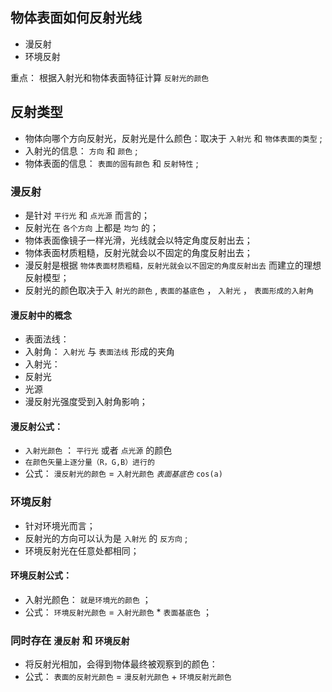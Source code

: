 ## 物体表面如何反射光线

* 漫反射
* 环境反射

重点： 根据入射光和物体表面特征计算 `反射光的颜色`

## 反射类型

* 物体向哪个方向反射光，反射光是什么颜色：取决于 `入射光` 和 `物体表面的类型` ;
* 入射光的信息： `方向` 和 `颜色` ;
* 物体表面的信息： `表面的固有颜色` 和 `反射特性` ;

### 漫反射

* 是针对 `平行光` 和 `点光源` 而言的；
* 反射光在 `各个方向` 上都是 `均匀` 的；
* 物体表面像镜子一样光滑，光线就会以特定角度反射出去；
* 物体表面材质粗糙，反射光就会以不固定的角度反射出去；
* 漫反射是根据 `物体表面材质粗糙，反射光就会以不固定的角度反射出去` 而建立的理想反射模型；
* 反射光的颜色取决于入 `射光的颜色` , `表面的基底色` ， `入射光` ， `表面形成的入射角`

#### 漫反射中的概念

* 表面法线：
* 入射角： `入射光` 与 `表面法线` 形成的夹角
* 入射光：
* 反射光
* 光源
* 漫反射光强度受到入射角影响；

#### 漫反射公式：

* `入射光颜色` ： `平行光` 或者 `点光源` 的颜色
* `在颜色矢量上逐分量（R，G,B）进行的`
* 公式： `漫反射光的颜色` = `入射光颜色` *`表面基底色`* `cos(a)`

### 环境反射

* 针对环境光而言；
* 反射光的方向可以认为是 `入射光` 的 `反方向` ; 
* 环境反射光在任意处都相同；

#### 环境反射公式：

* 入射光颜色： `就是环境光的颜色` ；
* 公式： `环境反射光颜色` = `入射光颜色` * `表面基底色` ；

### 同时存在 `漫反射` 和 `环境反射`

* 将反射光相加，会得到物体最终被观察到的颜色：
* 公式： `表面的反射光颜色` = `漫反射光颜色` + `环境反射光颜色`


